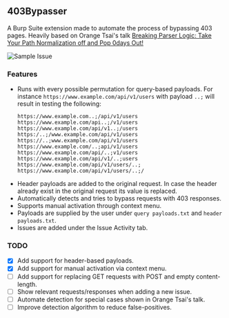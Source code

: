 ## 403Bypasser
A Burp Suite extension made to automate the process of bypassing 403 pages. Heavily based on Orange Tsai's talk [Breaking Parser Logic: Take Your Path Normalization off and Pop 0days Out!
](https://www.youtube.com/watch?v=CIhHpkybYsY)

![Sample Issue](https://github.com/Gilzy/403Bypasser/blob/main/Sample%20Issue.jpg?raw=true)

### Features
- Runs with every possible permutation for query-based payloads. 
For instance `https://www.example.com/api/v1/users` with payload `..;` will result in testing the following:
  ```
  https://www.example.com..;/api/v1/users
  https://www.example.com/api..;/v1/users
  https://www.example.com/api/v1..;/users
  https:/..;/www.example.com/api/v1/users
  https://..;www.example.com/api/v1/users
  https://www.example.com/..;api/v1/users
  https://www.example.com/api/..;v1/users
  https://www.example.com/api/v1/..;users
  https://www.example.com/api/v1/users/..;
  https://www.example.com/api/v1/users/..;/
  ```
- Header payloads are added to the original request. In case the header already exist in the original request its value is replaced.
- Automatically detects and tries to bypass requests with 403 responses.
- Supports manual activation through context menu.
- Payloads are supplied by the user under `query payloads.txt` and `header payloads.txt`.
- Issues are added under the Issue Activity tab.

### TODO
- [x] Add support for header-based payloads.
- [x] Add support for manual activation via context menu.
- [ ] Add support for replacing GET requests with POST and empty content-length.
- [ ] Show relevant requests/responses when adding a new issue.
- [ ] Automate detection for special cases shown in Orange Tsai's talk.
- [ ] Improve detection algorithm to reduce false-positives.
